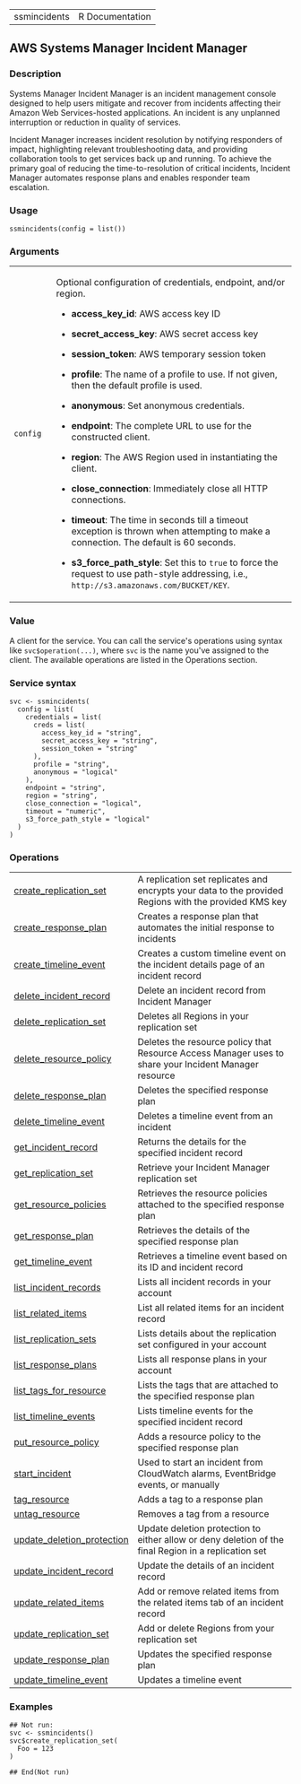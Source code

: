 <table style="width: 100%;">
<tbody>
<tr class="odd">
<td>ssmincidents</td>
<td style="text-align: right;">R Documentation</td>
</tr>
</tbody>
</table>

## AWS Systems Manager Incident Manager

### Description

Systems Manager Incident Manager is an incident management console
designed to help users mitigate and recover from incidents affecting
their Amazon Web Services-hosted applications. An incident is any
unplanned interruption or reduction in quality of services.

Incident Manager increases incident resolution by notifying responders
of impact, highlighting relevant troubleshooting data, and providing
collaboration tools to get services back up and running. To achieve the
primary goal of reducing the time-to-resolution of critical incidents,
Incident Manager automates response plans and enables responder team
escalation.

### Usage

    ssmincidents(config = list())

### Arguments

<table>
<colgroup>
<col style="width: 15%" />
<col style="width: 85%" />
</colgroup>
<tbody>
<tr class="odd">
<td><code id="ssmincidents_:_config">config</code></td>
<td><p>Optional configuration of credentials, endpoint, and/or
region.</p>
<ul>
<li><p><strong>access_key_id</strong>: AWS access key ID</p></li>
<li><p><strong>secret_access_key</strong>: AWS secret access
key</p></li>
<li><p><strong>session_token</strong>: AWS temporary session
token</p></li>
<li><p><strong>profile</strong>: The name of a profile to use. If not
given, then the default profile is used.</p></li>
<li><p><strong>anonymous</strong>: Set anonymous credentials.</p></li>
<li><p><strong>endpoint</strong>: The complete URL to use for the
constructed client.</p></li>
<li><p><strong>region</strong>: The AWS Region used in instantiating the
client.</p></li>
<li><p><strong>close_connection</strong>: Immediately close all HTTP
connections.</p></li>
<li><p><strong>timeout</strong>: The time in seconds till a timeout
exception is thrown when attempting to make a connection. The default is
60 seconds.</p></li>
<li><p><strong>s3_force_path_style</strong>: Set this to
<code>true</code> to force the request to use path-style addressing,
i.e., <code
style="white-space: pre;">⁠http://s3.amazonaws.com/BUCKET/KEY⁠</code>.</p></li>
</ul></td>
</tr>
</tbody>
</table>

### Value

A client for the service. You can call the service's operations using
syntax like `svc$operation(...)`, where `svc` is the name you've
assigned to the client. The available operations are listed in the
Operations section.

### Service syntax

    svc <- ssmincidents(
      config = list(
        credentials = list(
          creds = list(
            access_key_id = "string",
            secret_access_key = "string",
            session_token = "string"
          ),
          profile = "string",
          anonymous = "logical"
        ),
        endpoint = "string",
        region = "string",
        close_connection = "logical",
        timeout = "numeric",
        s3_force_path_style = "logical"
      )
    )

### Operations

<table>
<tbody>
<tr class="odd">
<td style="text-align: left;"><a href="../ssmincidents_create_replication_set/"> create_replication_set </a></td>
<td style="text-align: left;">A replication set replicates and encrypts
your data to the provided Regions with the provided KMS key</td>
</tr>
<tr class="even">
<td style="text-align: left;"><a href="../ssmincidents_create_response_plan/"> create_response_plan </a></td>
<td style="text-align: left;">Creates a response plan that automates the
initial response to incidents</td>
</tr>
<tr class="odd">
<td style="text-align: left;"><a href="../ssmincidents_create_timeline_event/"> create_timeline_event </a></td>
<td style="text-align: left;">Creates a custom timeline event on the
incident details page of an incident record</td>
</tr>
<tr class="even">
<td style="text-align: left;"><a href="../ssmincidents_delete_incident_record/"> delete_incident_record </a></td>
<td style="text-align: left;">Delete an incident record from Incident
Manager</td>
</tr>
<tr class="odd">
<td style="text-align: left;"><a href="../ssmincidents_delete_replication_set/"> delete_replication_set </a></td>
<td style="text-align: left;">Deletes all Regions in your replication
set</td>
</tr>
<tr class="even">
<td style="text-align: left;"><a href="../ssmincidents_delete_resource_policy/"> delete_resource_policy </a></td>
<td style="text-align: left;">Deletes the resource policy that Resource
Access Manager uses to share your Incident Manager resource</td>
</tr>
<tr class="odd">
<td style="text-align: left;"><a href="../ssmincidents_delete_response_plan/"> delete_response_plan </a></td>
<td style="text-align: left;">Deletes the specified response plan</td>
</tr>
<tr class="even">
<td style="text-align: left;"><a href="../ssmincidents_delete_timeline_event/"> delete_timeline_event </a></td>
<td style="text-align: left;">Deletes a timeline event from an
incident</td>
</tr>
<tr class="odd">
<td style="text-align: left;"><a href="../ssmincidents_get_incident_record/"> get_incident_record </a></td>
<td style="text-align: left;">Returns the details for the specified
incident record</td>
</tr>
<tr class="even">
<td style="text-align: left;"><a href="../ssmincidents_get_replication_set/"> get_replication_set </a></td>
<td style="text-align: left;">Retrieve your Incident Manager replication
set</td>
</tr>
<tr class="odd">
<td style="text-align: left;"><a href="../ssmincidents_get_resource_policies/"> get_resource_policies </a></td>
<td style="text-align: left;">Retrieves the resource policies attached
to the specified response plan</td>
</tr>
<tr class="even">
<td style="text-align: left;"><a href="../ssmincidents_get_response_plan/"> get_response_plan </a></td>
<td style="text-align: left;">Retrieves the details of the specified
response plan</td>
</tr>
<tr class="odd">
<td style="text-align: left;"><a href="../ssmincidents_get_timeline_event/"> get_timeline_event </a></td>
<td style="text-align: left;">Retrieves a timeline event based on its ID
and incident record</td>
</tr>
<tr class="even">
<td style="text-align: left;"><a href="../ssmincidents_list_incident_records/"> list_incident_records </a></td>
<td style="text-align: left;">Lists all incident records in your
account</td>
</tr>
<tr class="odd">
<td style="text-align: left;"><a href="../ssmincidents_list_related_items/"> list_related_items </a></td>
<td style="text-align: left;">List all related items for an incident
record</td>
</tr>
<tr class="even">
<td style="text-align: left;"><a href="../ssmincidents_list_replication_sets/"> list_replication_sets </a></td>
<td style="text-align: left;">Lists details about the replication set
configured in your account</td>
</tr>
<tr class="odd">
<td style="text-align: left;"><a href="../ssmincidents_list_response_plans/"> list_response_plans </a></td>
<td style="text-align: left;">Lists all response plans in your
account</td>
</tr>
<tr class="even">
<td style="text-align: left;"><a href="../ssmincidents_list_tags_for_resource/"> list_tags_for_resource </a></td>
<td style="text-align: left;">Lists the tags that are attached to the
specified response plan</td>
</tr>
<tr class="odd">
<td style="text-align: left;"><a href="../ssmincidents_list_timeline_events/"> list_timeline_events </a></td>
<td style="text-align: left;">Lists timeline events for the specified
incident record</td>
</tr>
<tr class="even">
<td style="text-align: left;"><a href="../ssmincidents_put_resource_policy/"> put_resource_policy </a></td>
<td style="text-align: left;">Adds a resource policy to the specified
response plan</td>
</tr>
<tr class="odd">
<td style="text-align: left;"><a href="../ssmincidents_start_incident/"> start_incident </a></td>
<td style="text-align: left;">Used to start an incident from CloudWatch
alarms, EventBridge events, or manually</td>
</tr>
<tr class="even">
<td style="text-align: left;"><a href="../ssmincidents_tag_resource/"> tag_resource </a></td>
<td style="text-align: left;">Adds a tag to a response plan</td>
</tr>
<tr class="odd">
<td style="text-align: left;"><a href="../ssmincidents_untag_resource/"> untag_resource </a></td>
<td style="text-align: left;">Removes a tag from a resource</td>
</tr>
<tr class="even">
<td style="text-align: left;"><a href="../ssmincidents_update_deletion_protection/"> update_deletion_protection </a></td>
<td style="text-align: left;">Update deletion protection to either allow
or deny deletion of the final Region in a replication set</td>
</tr>
<tr class="odd">
<td style="text-align: left;"><a href="../ssmincidents_update_incident_record/"> update_incident_record </a></td>
<td style="text-align: left;">Update the details of an incident
record</td>
</tr>
<tr class="even">
<td style="text-align: left;"><a href="../ssmincidents_update_related_items/"> update_related_items </a></td>
<td style="text-align: left;">Add or remove related items from the
related items tab of an incident record</td>
</tr>
<tr class="odd">
<td style="text-align: left;"><a href="../ssmincidents_update_replication_set/"> update_replication_set </a></td>
<td style="text-align: left;">Add or delete Regions from your
replication set</td>
</tr>
<tr class="even">
<td style="text-align: left;"><a href="../ssmincidents_update_response_plan/"> update_response_plan </a></td>
<td style="text-align: left;">Updates the specified response plan</td>
</tr>
<tr class="odd">
<td style="text-align: left;"><a href="../ssmincidents_update_timeline_event/"> update_timeline_event </a></td>
<td style="text-align: left;">Updates a timeline event</td>
</tr>
</tbody>
</table>

### Examples

    ## Not run: 
    svc <- ssmincidents()
    svc$create_replication_set(
      Foo = 123
    )

    ## End(Not run)
